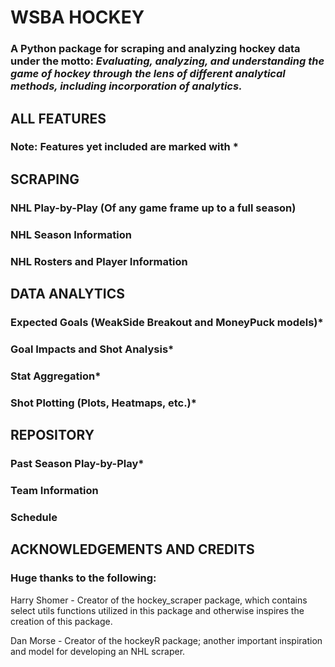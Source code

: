 # WSBA HOCKEY
### A Python package for scraping and analyzing hockey data under the motto: ***Evaluating, analyzing, and understanding the game of hockey through the lens of different analytical methods, including incorporation of analytics.***

## ALL FEATURES
### Note: Features yet included are marked with *

## SCRAPING
### NHL Play-by-Play (Of any game frame up to a full season)
### NHL Season Information
### NHL Rosters and Player Information

## DATA ANALYTICS
### Expected Goals (WeakSide Breakout and MoneyPuck models)*
### Goal Impacts and Shot Analysis*
### Stat Aggregation*
### Shot Plotting (Plots, Heatmaps, etc.)*

## REPOSITORY 
### Past Season Play-by-Play*
### Team Information
### Schedule

## ACKNOWLEDGEMENTS AND CREDITS 
### Huge thanks to the following:
Harry Shomer - Creator of the hockey_scraper package, which contains select utils functions utilized in this package and otherwise inspires the creation of this package.

Dan Morse - Creator of the hockeyR package; another important inspiration and model for developing an NHL scraper.
